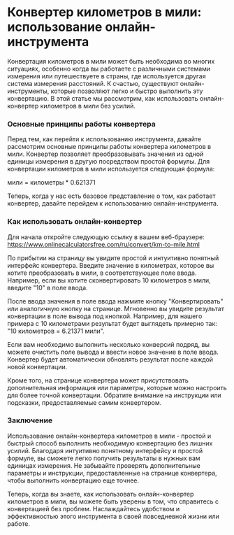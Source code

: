 Конвертер километров в мили: использование онлайн-инструмента
=============================================================

Конвертация километров в мили может быть необходима во многих ситуациях, особенно когда вы работаете с различными системами измерения или путешествуете в страны, где используется другая система измерения расстояний. К счастью, существуют онлайн-инструменты, которые позволяют легко и быстро выполнить эту конвертацию. В этой статье мы рассмотрим, как использовать онлайн-конвертер километров в мили без усилий.

### Основные принципы работы конвертера

Перед тем, как перейти к использованию инструмента, давайте рассмотрим основные принципы работы конвертера километров в мили. Конвертер позволяет преобразовывать значения из одной единицы измерения в другую посредством простой формулы. Для конвертации километров в мили используется следующая формула:

мили = километры \* 0.621371

Теперь, когда у нас есть базовое представление о том, как работает конвертер, давайте перейдем к использованию онлайн-инструмента.

### Как использовать онлайн-конвертер

Для начала откройте следующую ссылку в вашем веб-браузере: <https://www.onlinecalculatorsfree.com/ru/convert/km-to-mile.html>

По прибытии на страницу вы увидите простой и интуитивно понятный интерфейс конвертера. Введите значение в километрах, которое вы хотите преобразовать в мили, в соответствующее поле ввода. Например, если вы хотите сконвертировать 10 километров в мили, введите "10" в поле ввода.

После ввода значения в поле ввода нажмите кнопку "Конвертировать" или аналогичную кнопку на странице. Мгновенно вы увидите результат конвертации в поле вывода под кнопкой. Например, для нашего примера с 10 километрами результат будет выглядеть примерно так: "10 километров = 6.21371 мили".

Если вам необходимо выполнить несколько конверсий подряд, вы можете очистить поле вывода и ввести новое значение в поле ввода. Конвертер будет автоматически обновлять результат после каждой новой конвертации.

Кроме того, на странице конвертера может присутствовать дополнительная информация или параметры, которые можно настроить для более точной конвертации. Обратите внимание на инструкции или подсказки, предоставляемые самим конвертером.

### Заключение

Использование онлайн-конвертера километров в мили - простой и быстрый способ выполнить необходимую конвертацию без лишних усилий. Благодаря интуитивно понятному интерфейсу и простой формуле, вы сможете легко получить результаты в нужных вам единицах измерения. Не забывайте проверять дополнительные параметры и инструкции, предоставленные на странице конвертера, чтобы выполнить конвертацию еще точнее.

Теперь, когда вы знаете, как использовать онлайн-конвертер километров в мили, вы можете быть уверены в том, что справитесь с конвертацией без проблем. Наслаждайтесь удобством и эффективностью этого инструмента в своей повседневной жизни или работе.